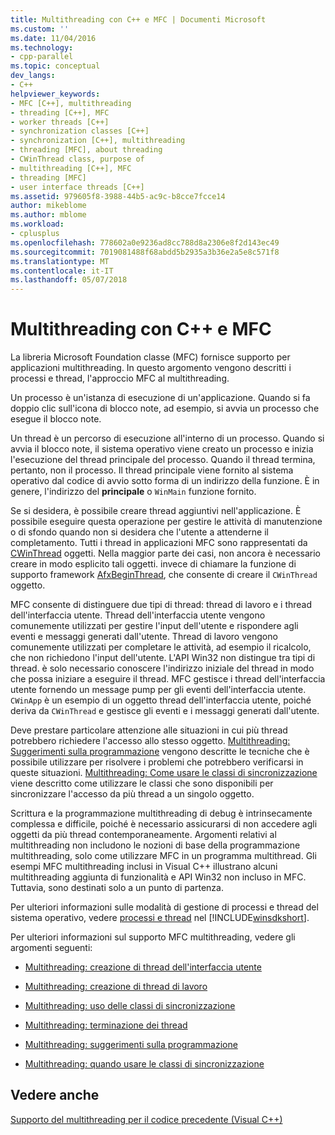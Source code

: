 ```yaml
---
title: Multithreading con C++ e MFC | Documenti Microsoft
ms.custom: ''
ms.date: 11/04/2016
ms.technology:
- cpp-parallel
ms.topic: conceptual
dev_langs:
- C++
helpviewer_keywords:
- MFC [C++], multithreading
- threading [C++], MFC
- worker threads [C++]
- synchronization classes [C++]
- synchronization [C++], multithreading
- threading [MFC], about threading
- CWinThread class, purpose of
- multithreading [C++], MFC
- threading [MFC]
- user interface threads [C++]
ms.assetid: 979605f8-3988-44b5-ac9c-b8cce7fcce14
author: mikeblome
ms.author: mblome
ms.workload:
- cplusplus
ms.openlocfilehash: 778602a0e9236ad8cc788d8a2306e8f2d143ec49
ms.sourcegitcommit: 7019081488f68abdd5b2935a3b36e2a5e8c571f8
ms.translationtype: MT
ms.contentlocale: it-IT
ms.lasthandoff: 05/07/2018
---
```

# <a name="multithreading-with-c-and-mfc"></a>Multithreading con C++ e MFC
La libreria Microsoft Foundation classe (MFC) fornisce supporto per applicazioni multithreading. In questo argomento vengono descritti i processi e thread, l'approccio MFC al multithreading.  
  
 Un processo è un'istanza di esecuzione di un'applicazione. Quando si fa doppio clic sull'icona di blocco note, ad esempio, si avvia un processo che esegue il blocco note.  
  
 Un thread è un percorso di esecuzione all'interno di un processo. Quando si avvia il blocco note, il sistema operativo viene creato un processo e inizia l'esecuzione del thread principale del processo. Quando il thread termina, pertanto, non il processo. Il thread principale viene fornito al sistema operativo dal codice di avvio sotto forma di un indirizzo della funzione. È in genere, l'indirizzo del **principale** o `WinMain` funzione fornito.  
  
 Se si desidera, è possibile creare thread aggiuntivi nell'applicazione. È possibile eseguire questa operazione per gestire le attività di manutenzione o di sfondo quando non si desidera che l'utente a attenderne il completamento. Tutti i thread in applicazioni MFC sono rappresentati da [CWinThread](../mfc/reference/cwinthread-class.md) oggetti. Nella maggior parte dei casi, non ancora è necessario creare in modo esplicito tali oggetti. invece di chiamare la funzione di supporto framework [AfxBeginThread](../mfc/reference/application-information-and-management.md#afxbeginthread), che consente di creare il `CWinThread` oggetto.  
  
 MFC consente di distinguere due tipi di thread: thread di lavoro e i thread dell'interfaccia utente. Thread dell'interfaccia utente vengono comunemente utilizzati per gestire l'input dell'utente e rispondere agli eventi e messaggi generati dall'utente. Thread di lavoro vengono comunemente utilizzati per completare le attività, ad esempio il ricalcolo, che non richiedono l'input dell'utente. L'API Win32 non distingue tra tipi di thread. è solo necessario conoscere l'indirizzo iniziale del thread in modo che possa iniziare a eseguire il thread. MFC gestisce i thread dell'interfaccia utente fornendo un message pump per gli eventi dell'interfaccia utente. `CWinApp` è un esempio di un oggetto thread dell'interfaccia utente, poiché deriva da `CWinThread` e gestisce gli eventi e i messaggi generati dall'utente.  
  
 Deve prestare particolare attenzione alle situazioni in cui più thread potrebbero richiedere l'accesso allo stesso oggetto. [Multithreading: Suggerimenti sulla programmazione](../parallel/multithreading-programming-tips.md) vengono descritte le tecniche che è possibile utilizzare per risolvere i problemi che potrebbero verificarsi in queste situazioni. [Multithreading: Come usare le classi di sincronizzazione](../parallel/multithreading-how-to-use-the-synchronization-classes.md) viene descritto come utilizzare le classi che sono disponibili per sincronizzare l'accesso da più thread a un singolo oggetto.  
  
 Scrittura e la programmazione multithreading di debug è intrinsecamente complessa e difficile, poiché è necessario assicurarsi di non accedere agli oggetti da più thread contemporaneamente. Argomenti relativi al multithreading non includono le nozioni di base della programmazione multithreading, solo come utilizzare MFC in un programma multithread. Gli esempi MFC multithreading inclusi in Visual C++ illustrano alcuni multithreading aggiunta di funzionalità e API Win32 non incluso in MFC. Tuttavia, sono destinati solo a un punto di partenza.  
  
 Per ulteriori informazioni sulle modalità di gestione di processi e thread del sistema operativo, vedere [processi e thread](http://msdn.microsoft.com/library/windows/desktop/ms684841) nel [!INCLUDE[winsdkshort](../atl-mfc-shared/reference/includes/winsdkshort_md.md)].  
  
 Per ulteriori informazioni sul supporto MFC multithreading, vedere gli argomenti seguenti:  
  
-   [Multithreading: creazione di thread dell'interfaccia utente](../parallel/multithreading-creating-user-interface-threads.md)  
  
-   [Multithreading: creazione di thread di lavoro](../parallel/multithreading-creating-worker-threads.md)  
  
-   [Multithreading: uso delle classi di sincronizzazione](../parallel/multithreading-how-to-use-the-synchronization-classes.md)  
  
-   [Multithreading: terminazione dei thread](../parallel/multithreading-terminating-threads.md)  
  
-   [Multithreading: suggerimenti sulla programmazione](../parallel/multithreading-programming-tips.md)  
  
-   [Multithreading: quando usare le classi di sincronizzazione](../parallel/multithreading-when-to-use-the-synchronization-classes.md)  
  
## <a name="see-also"></a>Vedere anche  
 [Supporto del multithreading per il codice precedente (Visual C++)](../parallel/multithreading-support-for-older-code-visual-cpp.md)
